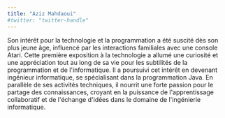 ```yaml
---
title: "Aziz Mahdaoui"
#twitter: "twitter-handle"
---
```


Son intérêt pour la technologie et la programmation a été suscité dès son plus jeune âge, influencé par les interactions familiales avec une console Atari. Cette première exposition à la technologie a allumé une curiosité et une appréciation tout au long de sa vie pour les subtilités de la programmation et de l'informatique. Il a poursuivi cet intérêt en devenant ingénieur informatique, se spécialisant dans la programmation Java. En parallèle de ses activités techniques, il nourrit une forte passion pour le partage des connaissances, croyant en la puissance de l'apprentissage collaboratif et de l'échange d'idées dans le domaine de l'ingénierie informatique.